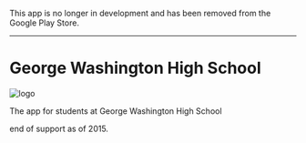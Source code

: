 This app is no longer in development and has been removed from the Google Play Store.

______________________

George Washington High School
=============================
![logo](https://raw.githubusercontent.com/kevingil/WASH/master/workspace/wash/res/drawable-xhdpi/ic_launcher.png)

The app for students at George Washington High School


end of support as of 2015.
